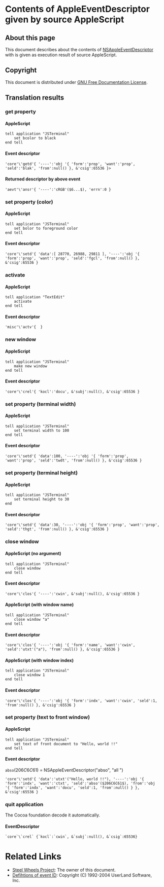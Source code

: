 # Contents of AppleEventDescriptor given by source AppleScript

## About this page
This document describes about the contents of [NSAppleEventDescriptor](https://developer.apple.com/documentation/foundation/nsappleeventdescriptor) with is given as execution result of source AppleScript.

## Copyright
This document is distributed under [GNU Free Documentation License](https://www.gnu.org/licenses/fdl-1.3.en.html).

## Translation results
### get property
#### AppleScript
````
tell application "JSTerminal"
	set bcolor to black
end tell
````

#### Event descriptor
````
'core'\'getd'{ '----':'obj '{ 'form':'prop', 'want':'prop', 'seld':'blak', 'from':null() }, &'csig':65536 }>
````

#### Returned descriptor by above event
````
'aevt'\'ansr'{ '----':'cRGB'($6...$), 'errn':0 }
````

### set property (color)
#### AppleScript
````
tell application "JSTerminal"
	set bolor to foreground color
end tell
````

#### Event descriptor
````
'core'\'setd'{ 'data':[ 28770, 26988, 29811 ], '----':'obj '{ 'form':'prop', 'want':'prop', 'seld':'fgcl', 'from':null() }, &'csig':65536 }
````
### activate
#### AppleScript
````
tell application "TextEdit"
	activate
end tell
````

#### Event descriptor
````
'misc'\'actv'{  }
````

### new window
#### AppleScript
````
tell application "JSTerminal"
	make new window
end tell
````

#### Event descriptor
````
'core'\'crel'{ 'kocl':'docu', &'subj':null(), &'csig':65536 }
````

### set property (terminal width)
#### AppleScript
````
tell application "JSTerminal"
	set terminal width to 100
end tell
````

#### Event descriptor
````
'core'\'setd'{ 'data':100, '----':'obj '{ 'form':'prop', 'want':'prop', 'seld':'twdt', 'from':null() }, &'csig':65536 }
````

### set property (terminal height)
#### AppleScript
````
tell application "JSTerminal"
	set terminal height to 30
end
````

#### Event descriptor
````
'core'\'setd'{ 'data':30, '----':'obj '{ 'form':'prop', 'want':'prop', 'seld':'thgt', 'from':null() }, &'csig':65536 }
````

### close window
#### AppleScript (no argument)
````
tell application "JSTerminal"
	close window
end tell
````

#### Event descriptor
````
'core'\'clos'{ '----':'cwin', &'subj':null(), &'csig':65536 }
````

#### AppleScript (with window name)
````
tell application "JSTerminal"
	close window "a"
end tell
````

#### Event descriptor
````
'core'\'clos'{ '----':'obj '{ 'form':'name', 'want':'cwin', 'seld':'utxt'("a"), 'from':null() }, &'csig':65536 }
````

#### AppleScript (with window index)
````
tell application "JSTerminal"
	close window 1
end tell
````

#### Event descriptor
````
'core'\'clos'{ '----':'obj '{ 'form':'indx', 'want':'cwin', 'seld':1, 'from':null() }, &'csig':65536 }
````

### set property (text to front window)

#### AppleScript
````
tell application "JSTerminal"
	set text of front document to "Hello, world !!"
end tell
````

#### Event descriptor
`abso`($206C6C61$) = NSAppleEventDescriptor("abso", "all ")

````
'core'\'setd'{ 'data':'utxt'("Hello, world !!"), '----':'obj '{ 'form':'indx', 'want':'ctxt', 'seld':'abso'($206C6C61$), 'from':'obj '{ 'form':'indx', 'want':'docu', 'seld':1, 'from':null() } }, &'csig':65536 }
````

### quit application
The Cocoa foundation decode it automatically.

#### EventDescriptor
````
`core`\`crel` {`kocl`:`cwin`, &`subj`:null(), &`csig`:65536}
````

# Related Links
* [Steel Wheels Project](https://steelwheels.github.io): The owner of this document.
* [Defihtions of event ID](http://frontierkernel.sourceforge.net/cgi-bin/lxr/source/Common/headers/macconv.h): Copyright (C) 1992-2004 UserLand Software, Inc.
